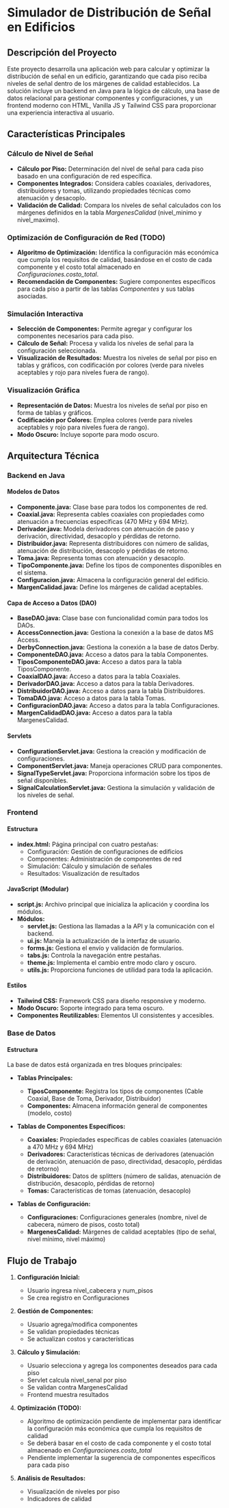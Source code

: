 # Simulador de Distribución de Señal en Edificios

## Descripción del Proyecto

Este proyecto desarrolla una aplicación web para calcular y optimizar la distribución de señal en un edificio, garantizando que cada piso reciba niveles de señal dentro de los márgenes de calidad establecidos. La solución incluye un backend en Java para la lógica de cálculo, una base de datos relacional para gestionar componentes y configuraciones, y un frontend moderno con HTML, Vanilla JS y Tailwind CSS para proporcionar una experiencia interactiva al usuario.

## Características Principales

### Cálculo de Nivel de Señal

-   **Cálculo por Piso:** Determinación del nivel de señal para cada piso basado en una configuración de red específica.
-   **Componentes Integrados:** Considera cables coaxiales, derivadores, distribuidores y tomas, utilizando propiedades técnicas como atenuación y desacoplo.
-   **Validación de Calidad:** Compara los niveles de señal calculados con los márgenes definidos en la tabla _MargenesCalidad_ (nivel_minimo y nivel_maximo).

### Optimización de Configuración de Red (TODO)

-   **Algoritmo de Optimización:** Identifica la configuración más económica que cumpla los requisitos de calidad, basándose en el costo de cada componente y el costo total almacenado en _Configuraciones.costo_total_.
-   **Recomendación de Componentes:** Sugiere componentes específicos para cada piso a partir de las tablas _Componentes_ y sus tablas asociadas.

### Simulación Interactiva

-   **Selección de Componentes:** Permite agregar y configurar los componentes necesarios para cada piso.
-   **Cálculo de Señal:** Procesa y valida los niveles de señal para la configuración seleccionada.
-   **Visualización de Resultados:** Muestra los niveles de señal por piso en tablas y gráficos, con codificación por colores (verde para niveles aceptables y rojo para niveles fuera de rango).

### Visualización Gráfica

-   **Representación de Datos:** Muestra los niveles de señal por piso en forma de tablas y gráficos.
-   **Codificación por Colores:** Emplea colores (verde para niveles aceptables y rojo para niveles fuera de rango).
-   **Modo Oscuro:** Incluye soporte para modo oscuro.

## Arquitectura Técnica

### Backend en Java

#### Modelos de Datos

-   **Componente.java:** Clase base para todos los componentes de red.
-   **Coaxial.java:** Representa cables coaxiales con propiedades como atenuación a frecuencias específicas (470 MHz y 694 MHz).
-   **Derivador.java:** Modela derivadores con atenuación de paso y derivación, directividad, desacoplo y pérdidas de retorno.
-   **Distribuidor.java:** Representa distribuidores con número de salidas, atenuación de distribución, desacoplo y pérdidas de retorno.
-   **Toma.java:** Representa tomas con atenuación y desacoplo.
-   **TipoComponente.java:** Define los tipos de componentes disponibles en el sistema.
-   **Configuracion.java:** Almacena la configuración general del edificio.
-   **MargenCalidad.java:** Define los márgenes de calidad aceptables.

#### Capa de Acceso a Datos (DAO)

-   **BaseDAO.java:** Clase base con funcionalidad común para todos los DAOs.
-   **AccessConnection.java:** Gestiona la conexión a la base de datos MS Access.
-   **DerbyConnection.java:** Gestiona la conexión a la base de datos Derby.
-   **ComponenteDAO.java:** Acceso a datos para la tabla Componentes.
-   **TiposComponenteDAO.java:** Acceso a datos para la tabla TiposComponente.
-   **CoaxialDAO.java:** Acceso a datos para la tabla Coaxiales.
-   **DerivadorDAO.java:** Acceso a datos para la tabla Derivadores.
-   **DistribuidorDAO.java:** Acceso a datos para la tabla Distribuidores.
-   **TomaDAO.java:** Acceso a datos para la tabla Tomas.
-   **ConfiguracionDAO.java:** Acceso a datos para la tabla Configuraciones.
-   **MargenCalidadDAO.java:** Acceso a datos para la tabla MargenesCalidad.

#### Servlets

-   **ConfigurationServlet.java:** Gestiona la creación y modificación de configuraciones.
-   **ComponentServlet.java:** Maneja operaciones CRUD para componentes.
-   **SignalTypeServlet.java:** Proporciona información sobre los tipos de señal disponibles.
-   **SignalCalculationServlet.java:** Gestiona la simulación y validación de los niveles de señal.

### Frontend

#### Estructura

-   **index.html:** Página principal con cuatro pestañas:
    -   Configuración: Gestión de configuraciones de edificios
    -   Componentes: Administración de componentes de red
    -   Simulación: Cálculo y simulación de señales
    -   Resultados: Visualización de resultados

#### JavaScript (Modular)

-   **script.js:** Archivo principal que inicializa la aplicación y coordina los módulos.
-   **Módulos:**
    -   **servlet.js:** Gestiona las llamadas a la API y la comunicación con el backend.
    -   **ui.js:** Maneja la actualización de la interfaz de usuario.
    -   **forms.js:** Gestiona el envío y validación de formularios.
    -   **tabs.js:** Controla la navegación entre pestañas.
    -   **theme.js:** Implementa el cambio entre modo claro y oscuro.
    -   **utils.js:** Proporciona funciones de utilidad para toda la aplicación.

#### Estilos

-   **Tailwind CSS:** Framework CSS para diseño responsive y moderno.
-   **Modo Oscuro:** Soporte integrado para tema oscuro.
-   **Componentes Reutilizables:** Elementos UI consistentes y accesibles.

### Base de Datos

#### Estructura

La base de datos está organizada en tres bloques principales:

-   **Tablas Principales:**

    -   **TiposComponente:** Registra los tipos de componentes (Cable Coaxial, Base de Toma, Derivador, Distribuidor)
    -   **Componentes:** Almacena información general de componentes (modelo, costo)

-   **Tablas de Componentes Específicos:**

    -   **Coaxiales:** Propiedades específicas de cables coaxiales (atenuación a 470 MHz y 694 MHz)
    -   **Derivadores:** Características técnicas de derivadores (atenuación de derivación, atenuación de paso, directividad, desacoplo, pérdidas de retorno)
    -   **Distribuidores:** Datos de splitters (número de salidas, atenuación de distribución, desacoplo, pérdidas de retorno)
    -   **Tomas:** Características de tomas (atenuación, desacoplo)

-   **Tablas de Configuración:**
    -   **Configuraciones:** Configuraciones generales (nombre, nivel de cabecera, número de pisos, costo total)
    -   **MargenesCalidad:** Márgenes de calidad aceptables (tipo de señal, nivel mínimo, nivel máximo)

## Flujo de Trabajo

1. **Configuración Inicial:**

    - Usuario ingresa nivel_cabecera y num_pisos
    - Se crea registro en Configuraciones

2. **Gestión de Componentes:**

    - Usuario agrega/modifica componentes
    - Se validan propiedades técnicas
    - Se actualizan costos y características

3. **Cálculo y Simulación:**

    - Usuario selecciona y agrega los componentes deseados para cada piso
    - Servlet calcula nivel_senal por piso
    - Se validan contra MargenesCalidad
    - Frontend muestra resultados

4. **Optimización (TODO):**

    - Algoritmo de optimización pendiente de implementar para identificar la configuración más económica que cumpla los requisitos de calidad
    - Se deberá basar en el costo de cada componente y el costo total almacenado en _Configuraciones.costo_total_
    - Pendiente implementar la sugerencia de componentes específicos para cada piso

5. **Análisis de Resultados:**
    - Visualización de niveles por piso
    - Indicadores de calidad
